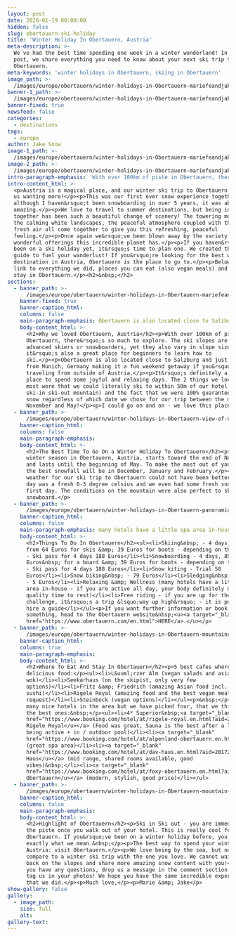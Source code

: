 ```yaml
---
layout: post
date: 2020-01-19 00:00:00
hidden: false
slug: obertauern-ski-holiday
title: 'Winter Holiday In Obertauern, Austria'
meta-description: >-
  We´ve had the best time spending one week in a winter wonderland! In this blog
  post, we share everything you need to know about your next ski trip to
  Obertauern.
meta-keywords: 'winter holidays in Obertauern, skiing in Obertauern'
image_path: >-
  /images/europe/obertauern/winter-holidays-in-Obertauern-mariefeandjakesnow-snowboarding-in-the-mountains.jpg
banner-1_path: >-
  /images/europe/obertauern/winter-holidays-in-Obertauern-mariefeandjakesnow-snowboarding-in-the-mountains.jpg
banner-fixed: true
newsfeed: false
categories:
  - destinations
tags:
  - europe
author: Jake Snow
image-1_path: >-
  /images/europe/obertauern/winter-holidays-in-Obertauern-mariefeandjakesnow-walking-up-the-mauntain-holding-hands.jpg
image-2_path: >-
  /images/europe/obertauern/winter-holidays-in-Obertauern-mariefeandjakesnow-kissing-in-the-mountains.jpg
intro-paragraph-emphasis: 'With over 100km of piste in Obertauern, there’s so much to explore.'
intro-content_html: >-
  <p>Austria is a magical place, and our winter ski trip to Obertauern has left
  us wanting more!</p><p>This was our first ever snow experience together and
  although I haven&rsquo;t been snowboarding in over 5 years, it was absolutely
  amazing.</p><p>We love to travel to summer destinations, but being in the snow
  together has been such a beautiful change of scenery! The towering mountains,
  the calming white landscapes, the peaceful atmosphere coupled with the crisp,
  fresh air all come together to give you this refreshing, peaceful
  feeling.</p><p>Once again we&rsquo;ve been blown away by the variety of
  wonderful offerings this incredible planet has.</p><p>If you haven&rsquo;t
  been on a ski holiday yet, it&rsquo;s time to plan one. We created this travel
  guide to fuel your wanderlust! If you&rsquo;re looking for the best winter ski
  destination in Austria, Obertauern is the place to go to.</p><p>Below we will
  link to everything we did, places you can eat (also vegan meals) and where to
  stay in Obertauern.</p><h2>&nbsp;</h2>
sections:
  - banner_path: >-
      /images/europe/obertauern/winter-holidays-in-Obertauern-mariefeandjakesnow-snowboarding.jpg
    banner-fixed: true
    banner-caption_html:
    columns: false
    main-paragraph-emphasis: Obertauern is also located close to Salzburg
    body-content_html: >-
      <h2>Why we loved Obertauern, Austria</h2><p>With over 100km of piste in
      Obertauern, there&rsquo;s so much to explore. The ski slopes are ideal for
      advanced skiers or snowboarders, yet they also vary in slope size and so
      it&rsquo;s also a great place for beginners to learn how to
      ski.</p><p>Obertauern is also located close to Salzburg and just 2 hours
      from Munich, Germany making it a fun weekend getaway if you&rsquo;re
      traveling from outside of Austria.</p><p>It&rsquo;s definitely a great
      place to spend some joyful and relaxing days. The 2 things we loved the
      most were that we could literally ski to within 50m of our hotel (a true
      ski-in ski-out mountain) and the fact that we were 100% guaranteed real
      snow regardless of which date we chose for our trip between the months of
      November and May!</p><p>I could go on and on - we love this place!</p>
  - banner_path: >-
      /images/europe/obertauern/winter-holidays-in-Obertauern-view-of-snowy-mountains.jpg
    banner-caption_html:
    columns: false
    main-paragraph-emphasis:
    body-content_html: >-
      <h2>The Best Time To Go On a Winter Holiday To Obertauern</h2><p>The
      winter season in Obertauern, Austria, starts toward the end of November
      and lasts until the beginning of May. To make the most out of your time,
      the best snowfall will be in December, January and February.</p><p>The
      weather for our ski trip to Obertauern could not have been better! Every
      day was a fresh 0-3 degree celsius and we even had some fresh snow on our
      first day. The conditions on the mountain were also perfect to ski or
      snowboard.</p>
  - banner_path: >-
      /images/europe/obertauern/winter-holidays-in-Obertauern-panoramic-view-on-the-mountains.jpg
    banner-caption_html:
    columns: false
    main-paragraph-emphasis: many hotels have a little spa area in-house
    body-content_html: >-
      <h2>Things To Do In Obertauern</h2><ul><li>Skiing&nbsp; - 4 days, starting
      from 64 Euros for skis &amp; 39 Euros for boots - depending on the season
      - Ski pass for 4 days 188 Euros</li><li>Snowboarding - 4 days, 85
      Euros&nbsp; for a board &amp; 39 Euros for boots - depending on the season
      - Ski pass for 4 days 188 Euros</li><li>Snow kiting - Trial 58
      Euros</li><li>Snow biking&nbsp; - 79 Euros</li><li>Sledging&nbsp; by night
      - 5 Euros</li><li>Relaxing &amp; Wellness (many hotels have a little spa
      area in-house - if you are active all day, your body definitely needs some
      quality time to rest)</li><li>Free riding - if you are up for the
      challenge, it&rsquo;s a trip &lsquo;way up high&rsquo; - it is possible to
      hire a guide</li></ul><p>If you want further information or book
      something, head to the Obertauern website&nbsp;<u><a target="_blank"
      href="https://www.obertauern.com/en.html">HERE</a>.</u></p>
  - banner_path: >-
      /images/europe/obertauern/winter-holidays-in-Obertauern-mountains-covered-in-snow.jpg
    banner-caption_html:
    columns: true
    main-paragraph-emphasis:
    body-content_html: >-
      <h2>Where To Eat And Stay In Obertauern</h2><p>5 best cafes where to have
      delicious food:</p><ul><li>L&uuml;rzer Alm (vegan salads and asian
      wok)</li><li>Seekarhaus (on the skipist, only very few
      options)</li><li>Fritz &amp; Friedrich (amazing Asian food incl. the best
      sushi)</li><li>Rigele Royal (amazing food and the best vegan meals on
      request)</li><li>Steinbock (vegan options)</li></ul><p>&nbsp;</p><p>So
      many nice hotels in the area but we have picked four, that we think are
      the best ones:&nbsp;</p><ul><li>4* Superior&nbsp;<a target="_blank"
      href="https://www.booking.com/hotel/at/rigele-royal.en.html?aid=2017226&amp;no_rooms=1&amp;group_adults=2"><u>Hotel
      Rigele Royal</u></a> (Food was great, Sauna is the best after a long day
      being active + in / outdoor pool)</li><li><a target="_blank"
      href="https://www.booking.com/hotel/at/alpenland-obertauern.en.html?aid=2017226&amp;no_rooms=1&amp;group_adults=2">Alpenland</a>
      (great spa area)</li><li><a target="_blank"
      href="https://www.booking.com/hotel/at/dav-haus.en.html?aid=2017226&amp;no_rooms=1&amp;group_adults=2"><u>DAV
      Haus</u></a> (mid range, shared rooms available, good
      vibes)&nbsp;</li><li><a target="_blank"
      href="https://www.booking.com/hotel/at/foxy-obertauern.en.html?aid=2017226&amp;no_rooms=1&amp;group_adults=2"><u>Foxy
      Obertauern</u></a> (modern, stylish, good price)</li></ul>
  - banner_path: >-
      /images/europe/obertauern/winter-holidays-in-Obertauern-mountain-town-at-night.jpg
    banner-caption_html:
    columns: false
    main-paragraph-emphasis:
    body-content_html: >-
      <h2>Highlight of Obertauern</h2><p>Ski in Ski out - you are immediately on
      the piste once you walk out of your hotel. This is really cool feature of
      Obertauern. If you&rsquo;ve been on a winter holiday before, you know
      exactly what we mean.&nbsp;</p><p>The best way to spend your winter in
      Austria: visit Obertauern.</p><p>We love being by the sea, but nothing can
      compare to a winter ski trip with the one you love. We cannot wait to get
      back on the slopes and share more amazing snow content with you!</p><p>If
      you have any questions, drop us a message in the comment section below, or
      tag us in your photos! We hope you have the same incredible experience
      that we did.</p><p>Much love,</p><p>Marie &amp; Jake</p>
show-gallery: false
gallery:
  - image_path:
    size: full
    alt:
gallery-text:
---
```


